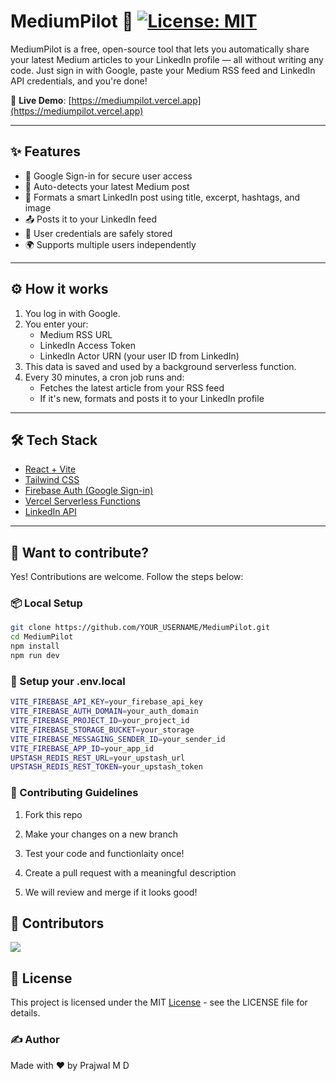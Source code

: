 # MediumPilot 🚀 [![License: MIT](https://img.shields.io/badge/License-MIT-yellow.svg)](https://opensource.org/licenses/MIT)

MediumPilot is a free, open-source tool that lets you automatically share your latest Medium articles to your LinkedIn profile — all without writing any code. Just sign in with Google, paste your Medium RSS feed and LinkedIn API credentials, and you're done!

🔗 **Live Demo**: [https://mediumpilot.vercel.app](https://mediumpilot.vercel.app)

---

## ✨ Features

- 🔐 Google Sign-in for secure user access
- 📰 Auto-detects your latest Medium post
- 💬 Formats a smart LinkedIn post using title, excerpt, hashtags, and image
- 📤 Posts it to your LinkedIn feed
- 💾 User credentials are safely stored
- 🌍 Supports multiple users independently

---

## ⚙️ How it works

1. You log in with Google.
2. You enter your:
   - Medium RSS URL
   - LinkedIn Access Token
   - LinkedIn Actor URN (your user ID from LinkedIn)
3. This data is saved and used by a background serverless function.
4. Every 30 minutes, a cron job runs and:
   - Fetches the latest article from your RSS feed
   - If it's new, formats and posts it to your LinkedIn profile

---

## 🛠️ Tech Stack

- [React + Vite](https://vitejs.dev/)
- [Tailwind CSS](https://tailwindcss.com/)
- [Firebase Auth (Google Sign-in)](https://firebase.google.com/)
- [Vercel Serverless Functions](https://vercel.com/docs/functions)
- [LinkedIn API](https://docs.microsoft.com/en-us/linkedin/marketing/integrations/community-management/shares/ugc-post-api)

---

## 🧠 Want to contribute? <a name="contributing"></a>

Yes! Contributions are welcome. Follow the steps below:

### 📦 Local Setup

```bash
git clone https://github.com/YOUR_USERNAME/MediumPilot.git
cd MediumPilot
npm install
npm run dev
```

### 🔐 Setup your .env.local

```bash
VITE_FIREBASE_API_KEY=your_firebase_api_key
VITE_FIREBASE_AUTH_DOMAIN=your_auth_domain
VITE_FIREBASE_PROJECT_ID=your_project_id
VITE_FIREBASE_STORAGE_BUCKET=your_storage
VITE_FIREBASE_MESSAGING_SENDER_ID=your_sender_id
VITE_FIREBASE_APP_ID=your_app_id
UPSTASH_REDIS_REST_URL=your_upstash_url
UPSTASH_REDIS_REST_TOKEN=your_upstash_token
```

### 🤝 Contributing Guidelines

1. Fork this repo

2. Make your changes on a new branch

3. Test your code and functionlaity once!

4. Create a pull request with a meaningful description

5. We will review and merge if it looks good!

## 👥 Contributors

<a href="https://github.com/Prajwal18-MD/MediumPilot/graphs/contributors">
  <img src="https://contrib.rocks/image?repo=Prajwal18-MD/MediumPilot" />
</a>

## 📄 License

This project is licensed under the MIT [License](LICENSE) - see the LICENSE file for details.

### ✍️ Author

Made with ❤️ by Prajwal M D

